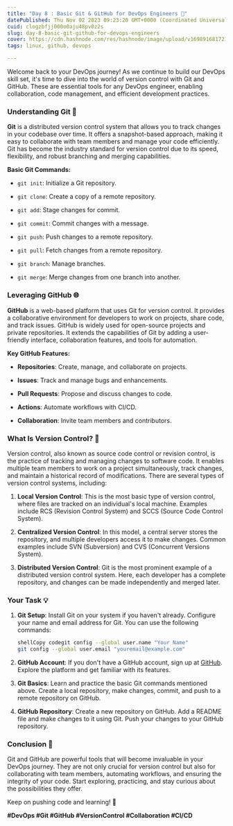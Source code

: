 ```yaml
---
title: "Day 8 : Basic Git & GitHub for DevOps Engineers 🚀"
datePublished: Thu Nov 02 2023 09:23:20 GMT+0000 (Coordinated Universal Time)
cuid: clogzbfjj000o0aju48pv0z2s
slug: day-8-basic-git-github-for-devops-engineers
cover: https://cdn.hashnode.com/res/hashnode/image/upload/v1698916817213/dea1ac0f-f5cd-4e89-bfcb-f5e786adf626.png
tags: linux, github, devops

---
```


Welcome back to your DevOps journey! As we continue to build our DevOps skill set, it's time to dive into the world of version control with Git and GitHub. These are essential tools for any DevOps engineer, enabling collaboration, code management, and efficient development practices.

### **Understanding Git 🐙**

**Git** is a distributed version control system that allows you to track changes in your codebase over time. It offers a snapshot-based approach, making it easy to collaborate with team members and manage your code efficiently. Git has become the industry standard for version control due to its speed, flexibility, and robust branching and merging capabilities.

**Basic Git Commands:**

* `git init`: Initialize a Git repository.
    
* `git clone`: Create a copy of a remote repository.
    
* `git add`: Stage changes for commit.
    
* `git commit`: Commit changes with a message.
    
* `git push`: Push changes to a remote repository.
    
* `git pull`: Fetch changes from a remote repository.
    
* `git branch`: Manage branches.
    
* `git merge`: Merge changes from one branch into another.
    

### **Leveraging GitHub 🌐**

**GitHub** is a web-based platform that uses Git for version control. It provides a collaborative environment for developers to work on projects, share code, and track issues. GitHub is widely used for open-source projects and private repositories. It extends the capabilities of Git by adding a user-friendly interface, collaboration features, and tools for automation.

**Key GitHub Features:**

* **Repositories**: Create, manage, and collaborate on projects.
    
* **Issues**: Track and manage bugs and enhancements.
    
* **Pull Requests**: Propose and discuss changes to code.
    
* **Actions**: Automate workflows with CI/CD.
    
* **Collaboration**: Invite team members and contributors.
    

### **What Is Version Control? 🔄**

Version control, also known as source code control or revision control, is the practice of tracking and managing changes to software code. It enables multiple team members to work on a project simultaneously, track changes, and maintain a historical record of modifications. There are several types of version control systems, including:

1. **Local Version Control**: This is the most basic type of version control, where files are tracked on an individual's local machine. Examples include RCS (Revision Control System) and SCCS (Source Code Control System).
    
2. **Centralized Version Control**: In this model, a central server stores the repository, and multiple developers access it to make changes. Common examples include SVN (Subversion) and CVS (Concurrent Versions System).
    
3. **Distributed Version Control**: Git is the most prominent example of a distributed version control system. Here, each developer has a complete repository, and changes can be made independently and merged later.
    

### **Your Task 💡**

1. **Git Setup**: Install Git on your system if you haven't already. Configure your name and email address for Git. You can use the following commands:
    
    ```bash
    shellCopy codegit config --global user.name "Your Name"
    git config --global user.email "youremail@example.com"
    ```
    
2. **GitHub Account**: If you don't have a GitHub account, sign up at [GitHub](https://github.com/). Explore the platform and get familiar with its features.
    
3. **Git Basics**: Learn and practice the basic Git commands mentioned above. Create a local repository, make changes, commit, and push to a remote repository on GitHub.
    
4. **GitHub Repository**: Create a new repository on GitHub. Add a README file and make changes to it using Git. Push your changes to your GitHub repository.
    

### **Conclusion 🌟**

Git and GitHub are powerful tools that will become invaluable in your DevOps journey. They are not only crucial for version control but also for collaborating with team members, automating workflows, and ensuring the integrity of your code. Start exploring, practicing, and stay curious about the possibilities they offer.

Keep on pushing code and learning! 🚀

**#DevOps #Git #GitHub #VersionControl #Collaboration #CI/CD**